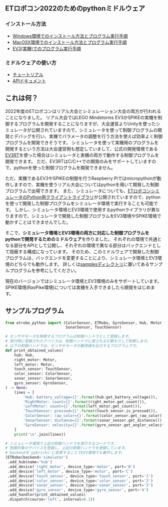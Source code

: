 ## ETロボコン2022のためのpythonミドルウェア

### インストール方法
- [Windows環境でのインストール方法とプログラム実行手順](https://github.com/takedarts/etrobo-python/wiki/install-windows)
- [MacOSX環境でのインストール方法とプログラム実行手順](https://github.com/takedarts/etrobo-python/wiki/install-macosx)
- [EV3(実機)でのプログラム実行手順](https://github.com/takedarts/etrobo-python/wiki/install-ev3)

### ミドルウェアの使い方
- [チュートリアル](https://github.com/takedarts/etrobo-python/wiki/tutorial)
- [APIドキュメント](https://takedarts.github.io/etrobo-python/etrobo_python.html)

## これは何？
2022年度のETロボコンはリアル大会とシミュレーション大会の両方が行われることになりました。
リアル大会ではLEGO Mindstorms EV3かSPIKEの実機を制御するプログラムを開発することになりますが、大会運営よりUnityを使ったシミュレータが公開されていますので、シミュレータを使って制御プログラムの開発とデバッグを行い、実機でパラメータの調整を行う方法を使えば効率よく制御プログラムを開発できそうです。
シミュレータを使って実機用のプログラムを開発するという方法は大会運営側も想定していまして、公式の開発環境である[EV3RT](https://dev.toppers.jp/trac_user/ev3pf/wiki/WhatsEV3RT)を使った場合はシミュレータと実機の両方で動作する制御プログラムを開発できます。
ただ、EV3RTはC/C++での開発のみをサポートしていますので、pythonを使った制御プログラムを開発できません。

ただ、実機であるEV3やSPIKEの制御を行うRaspberry Piではmicropythonが動作しますので、実機を使うリアル大会についてはpythonを用いて開発した制御プログラムで出場できます。
また、シミュレータについても、[ETロボコンシミュレータのPython用クライアントライブラリ](https://github.com/YoshitakaAtarashi/ETroboSimController)が公開されていますので、pythonを使って開発した制御プログラムをシミュレータ環境で実行することも可能です。
しかし、シミュレータ環境とEV3環境で使用するpythonライブラリが異なりますので、シミュレータで開発した制御プログラムをEV3環境やSPIKE環境で動かすことはできませんでした。

そこで、**シミュレータ環境とEV3環境の両方に対応した制御プログラムをpythonで開発するためのミドルウェア**を作りました。
それぞれの環境で共通となる部分をAPIとして公開し、それぞれの環境で異なる部分はバックエンドとして隠蔽する構成になっています。
そのため、このミドルウェアで開発した制御プログラムは、バックエンドを変更することにより、シミュレータ環境とEV3環境のどちらでも動作します。
詳しくは[samplesディレクトリ](https://github.com/takedarts/etrobo-python/tree/main/samples)に置いてあるサンプルプログラムを参考にしてください。

現在のバージョンではシミュレータ環境とEV3環境のみをサポートしています。
SPIKE環境(RasPike環境)については実機を入手できましたら開発をはじめます。

## サンプルプログラム
```python
from etrobo_python import (ColorSensor, ETRobo, GyroSensor, Hub, Motor,
                           SonarSensor, TouchSensor)

# センサやモータを制御するプログラムは制御ハンドラとして登録します。
# 実行時に登録されたデバイスは、制御ハンドラに渡される引数を介して制御します。
# 以下の制御ハンドラは、センサやモータの観測値を出力するプログラムです。
def print_obtained_values(
    hub: Hub,
    right_motor: Motor,
    left_motor: Motor,
    touch_sensor: TouchSensor,
    color_sensor: ColorSensor,
    sonar_sensor: SonarSensor,
    gyro_sensor: GyroSensor,
) -> None:
    lines = [
        'Hub: battery_voltage={}'.format(hub.get_battery_voltage()),
        'RightMotor: count={}'.format(right_motor.get_count()),
        'LeftMotor: count={}'.format(left_motor.get_count()),
        'TouchSensor: pressed={}'.format(touch_sensor.is_pressed()),
        'ColorSensor: raw_color={}'.format(color_sensor.get_raw_color()),
        'SonarSensor: distance={}'.format(sonar_sensor.get_distance()),
        'GyroSensor: velocity={}'.format(gyro_sensor.get_angler_velocity()),
    ]
    print('\n'.join(lines))

# シミュレータ環境で上記の制御ハンドラを実行するコードです。
# 制御対象のデバイスを登録し、上記の制御ハンドラを登録しています。
# backendを'pybricks'に変更することでEV3環境でも動作します。
(ETRobo(backend='simulator')
 .add_hub(name='hub')
 .add_device('right_motor', device_type='motor', port='B')
 .add_device('left_motor', device_type='motor', port='C')
 .add_device('touch_sensor', device_type='touch_sensor', port='1')
 .add_device('color_sensor', device_type='color_sensor', port='2')
 .add_device('sonar_sensor', device_type='sonar_sensor', port='3')
 .add_device('gyro_sensor', device_type='gyro_sensor', port='4')
 .add_handler(print_obtained_values)
 .dispatch(course='left', interval=0.1))
```
